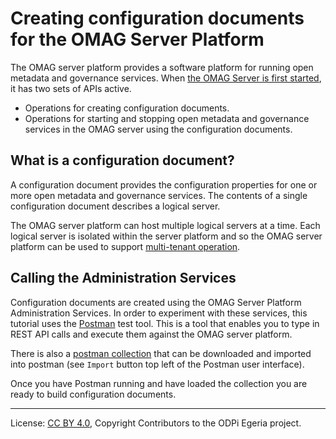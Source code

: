 <!-- SPDX-License-Identifier: CC-BY-4.0 -->
<!-- Copyright Contributors to the ODPi Egeria project. -->

# Creating configuration documents for the OMAG Server Platform

The OMAG server platform provides a software platform
for running open metadata and governance services.
When [the OMAG Server is first started](task-starting-the-omag-server.md),
it has two sets of APIs active.

* Operations for creating configuration documents.
* Operations for starting and stopping open metadata and governance services in
the OMAG server using the configuration documents.

## What is a configuration document?

A configuration document provides the configuration properties for one or
more open metadata and governance services.  The contents of
a single configuration document describes a logical server.

The OMAG server platform can host multiple logical servers at a time.
Each logical server is isolated within the server platform and so
the OMAG server platform can be used to support
[multi-tenant operation](https://en.wikipedia.org/wiki/Multitenancy).

## Calling the Administration Services

Configuration documents are created using the OMAG Server Platform
Administration Services.  In order to experiment with these services,
this tutorial uses the [Postman](task-working-with-postman.md) test tool.
This is a tool that enables you to type in REST API calls and execute them
against the OMAG server platform.

There is also a [postman collection](./omag-server-platform-tutorial.postman_collection.json)
that can be downloaded and imported into postman
(see `Import` button top left of the Postman user interface).

Once you have Postman running and have loaded the collection
you are ready to build configuration documents.








----
License: [CC BY 4.0](https://creativecommons.org/licenses/by/4.0/),
Copyright Contributors to the ODPi Egeria project.